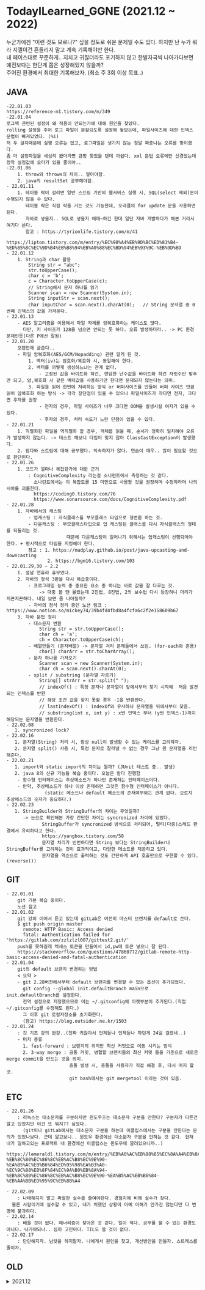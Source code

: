 # TodayILearned_GGNE (2021.12 ~ 2022)
    
누군가에겐 "이런 것도 모르나?" 싶을 정도로 쉬운 문제일 수도 있다.
하지만 난 누가 뭐라 지껄이건 흔들리지 말고 계속 기록해야만 한다.  
내 페이스대로 꾸준하게.. 지치고 귀찮더라도 포기하지 않고 한발자국씩 나아가다보면  
예전보다는 한단계 쯤은 성장해있지 않을까?  
주어진 환경에서 최대한 기록해보자. (최소 주 3회 이상 목표..)
  



## JAVA
    -22.01.03
    https://reference-m1.tistory.com/m/349
    -22.01.04
    로그백 관련된 설정이 왜 적용이 안되는가에 대해 원인을 찾았다. 
    rolling 설정을 주어 로그 파일이 분할되도록 설정해 놓았는데, 파일사이즈에 대한 인덱스 문법이 빠져있었다. (%i) 
    저 두 글자때문에 실행 오류는 없고, 로그파일은 생기지 않는 정말 짜증나는 오류를 맞이했다. 
    좀 더 설정파일을 세심히 봤더라면 금방 찾았을 텐데 아쉽다. xml 문법 오류에만 신경썼는데 정작 설정값에 오타가 있을 줄이야.. 
    -22.01.06
        1. throw와 throws의 차이.. 알아야함. 
        2. java의 resultSet 공부해야함. 
    - 22.01.11
        1. 테이블 락이 걸리면 일반 스프링 기반의 웹서비스 실행 시, SQL(select 제외)문이 수행되지 않을 수 있다. 
           테이블 락은 직접 락을 거는 것도 가능한데, 오라클의 for update 문을 사용하면 된다. 
           자바로 넣을지.. SQL로 넣을지 애매~하긴 한데 일단 자바 개발하다가 해본 거라서 여기다 쓴다. 
           참고 : https://tyrionlife.tistory.com/m/41 
                  https://lipton.tistory.com/m/entry/%EC%98%A4%EB%9D%BC%ED%81%B4-%ED%85%8C%EC%9D%B4%EB%B8%94%EB%A0%88%EC%BD%94%EB%93%9C-%EB%9D%BD
    - 22.01.12
        1. String과 char 활용
            String str = "abc";
            str.toUpperCase();
            char c = 'b';
            c = Character.toUpperCase(c);
            // String에서 문자 하나를 읽기 
            Scanner scan = new Scanner(System.in); 
            String inputStr = scan.next();
            char inputChar = scan.next().charAt(0);   // String 문자열 중 0번째 인덱스의 값을 가져온다. 
    - 22.01.13
        - AES 알고리즘을 이용해서 파일 자체를 암복호화하는 케이스도 많다. 
          다만, 키 사이즈가 128을 넘으면 안되는 듯 하다. 오류 발생하더라.. -> PC 환경 문제인듯(다른 P에선 잘됨) 
    - 22.01.20
        오랜만에 글쓴다.. 
        - 파일 암복호화(AES/GCM/Nopadding) 관련 알게 된 것. 
            1. 벡터(iv)는 암호화/복호화 시, 동일해야 한다. 
            2. 벡터를 어떻게 생성하느냐는 관계 없다. 
                - 고정된 값을 바이트화 하건, 랜덤한 난수값을 바이트화 하건 자릿수만 맞추면 되고, 암,복호화 시 같은 벡터값을 사용하기만 한다면 문제되지 않는다는 의미. 
            3. 파일을 읽어 한번에 처리하는 방식 or 버퍼사이즈를 만들어 버퍼 사이즈 만큼 읽어 암복호화 하는 방식 -> 각각 장단점이 있을 수 있으나 파일사이즈가 작다면 전자, 크다면 후자를 권장
                - 전자의 경우, 파일 사이즈가 너무 크다면 OOM을 발생시킬 여지가 있을 수 있다. 
                - 후자의 경우, 처리 속도가 느린 단점이 있을 수 있다. 
    - 22.01.21
        1. 직렬화한 파일을 역직렬화 할 경우, 객체를 읽을 때, 순서가 정확히 일치해야 오류가 발생하지 않는다. -> 테스트 해보니 타입이 맞지 않아 ClassCastException이 발생했다.
        2. 람다와 스트림에 대해 공부했다. 익숙하지가 않다. 연습이 매우.. 많이 필요할 것으로 판단된다.  
    - 22.01.26
        1. 코드가 얼마나 복잡한가에 대한 근거 
            : CognitiveComplexity 라는걸 소나린트에서 측정하는 것 같다. 
              소나린트에서는 이 복잡도를 15 미만으로 사용할 것을 권장하며 수정하라며 나의 시야를 괴롭힌다. 
              https://coding0.tistory.com/76
              https://www.sonarsource.com/docs/CognitiveComplexity.pdf
    - 22.01.28
        1. 자바에서의 캐스팅 
            - 업캐스팅 : 자식클래스를 부모클래스 타입으로 형변환 하는 것. 
            - 다운캐스팅 : 부모클래스타입으로 업 캐스팅된 클래스를 다시 자식클래스의 형태를 되돌리는 것. 
                          때문에 다운캐스팅이 일어나기 위해서는 업캐스팅이 선행되어야 한다. + 명시적으로 타입을 지정해야 한다. 
            참고 : 1. https://madplay.github.io/post/java-upcasting-and-downcasting
                   2. https://bgm16.tistory.com/103
    - 22.01.29,30 ~ 2.2
        1. 설날 연휴라 휴무였다. 
        2. 자바의 정석 3판을 다시 복습중이다. 
            - 프로그래밍 능력 중 중요한 요소 중 하나는 바로 값을 잘 다루는 것. 
                -> 대충 볼 땐 몰랐는데 2진법, 8진법, 2의 보수법 다시 등장하니 머리가 지끈지끈하다. 내일 보면 좀 나아질까?
            - 자바의 정석 정리 중인 노션 링크 : https://www.notion.so/mickey74/39b4fd4fbd8a4fcfa6c2f2e158609b67
        3. 자바 문법 정리 
            - 대소문자 변환 
                String str = str.toUpperCase();
                char ch = 'a';
                ch = Character.toUpperCase(ch);
            - 배열만들기 (문자배열) -> 문자열 처리 문제들에서 쓰임. (for-each와 혼용)
                char[] charArr = str.toCharArray();  
            - 문자 하나를 가져오기 
                Scanner scan = new Scanner(System.in); 
                char ch = scan.next().charAt(0);
            - split / substring (문자열 자르기) 
                String[] strArr = str.split(" ");
                // indexOf() : 특정 문자나 문자열이 앞에서부터 찾기 시작해  처음 발견되는 인덱스를 반환
		        // 해당 조건 값을 찾지 못할 경우 -1을 반환한다.
		        // lastIndexOf() : indexOf와 유사하나 문자열을 뒤에서부터 찾음.
                // substring(int x, int y) : x번 인덱스 부터 (y번 인덱스-1)까지 해당되는 문자열을 반환한다.
	- 22.02.08 
	   1. syncronized lock?
	- 22.02.16
	   1. 문자열(String) 처리 시, 항상 null이 발생할 수 있는 케이스를 고려하자. 
	   2. 문자열 split() 사용 시, 특정 문자로 잘라낼 수 없는 경우 그냥 원 문자열을 리턴해준다.
	- 22.02.21
	   1. import와 static import의 차이는 뭘까? (JUnit 테스트 중.. 발생)
	   2. java 8의 신규 기능들 복습 중이다. 오늘은 람다 진행함
	   	- 함수형 인터페이스는 추상메소드가 하나만 존재하는 인터페이스이다. 
		- 만약, 추상메소드가 하나 이상 존재하면 그것은 함수형 인터페이스가 아니다. 
                  (static 메소드나 default 메소드의 존재여부와는 관계 없다. 오로지 추상메소드의 숫자가 중요하다.)
	- 22.02.23
	   1. StringBuilder와 StringBuffer의 차이는 무엇일까? 
	      -> 눈으로 확인해본 가장 간단한 차이는 syncronized 차이에 있었다. 
                 StringBuffer가 syncronized 방식으로 처리되어, 멀티(다중)스레드 환경에서 유리하다고 한다. 
                 https://yangbox.tistory.com/58
                 문자열 처리가 빈번하다면 String 보다는 StringBuilder나 StringBuffer를 고려하는 것이 효과적이고, 다양한 메소드를 제공하고 있다. 
                 문자열을 역순으로 출력하는 것도 간단하게 API 호출만으로 구현할 수 있다. (reverse())
## GIT
    - 22.01.01
        git 기본 복습 중이다. 
        노션 참고 
    - 22.01.02
        git 강의 이어서 듣고 있는데 gitLab은 여전히 마스터 브랜치를 default로 쓴다. 
        $ git push origin master
          remote: HTTP Basic: Access denied
          fatal: Authentication failed for 'https://gitlab.com/zzlzlzl007/gittest2.git/'
        push를 못하길래 엑세스 토큰을 만들어서 id,pw에 토큰 넣으니 잘 된다. 
        https://stackoverflow.com/questions/47860772/gitlab-remote-http-basic-access-denied-and-fatal-authentication
    - 22.01.04
        git의 default 브랜치 변경하는 방법
        < 요약 >
        - git 2.28버전에서부터 default 브랜치를 변경할 수 있는 옵션이 추가되었다. 
          git config --global init.defaultBranch main으로 init.defaultBranch를 설정한다. 
          전역 설정으로 지정했으므로 이는 ~/.gitconfig에 아랫부분이 추가된다.(직접 ~/.gitconfig를 수정해도 된다.)
          그 이후 git 로컬저장소를 초기화한다.
          (참고) https://blog.outsider.ne.kr/1503
    - 22.01.24
        : 깃 기초 강의 완강..(진짜 귀찮아서 언제듣나 언제듣나 하던게 24일 걸렸네..)
        - 머지 종류
          1. fast-forward : 브랜치의 위치만 최신 커밋으로 이동 시키는 방식 
          2. 3-way merge : 공통 커밋, 병합할 브랜치들의 최신 커밋 들을 기준으로 새로운 merge commit을 만드는 것을 의미.
                           충돌 발생 시, 충돌을 사용자가 직접 해결 후, 다시 머지 할 것. 
                           git bash에서는 git mergetool 이라는 것이 있음.


## ETC
    - 22.01.26
        : 리눅스는 대소문자를 구분하지만 윈도우즈는 대소문자 구분을 안한다? 구분자가 다른건 알고 있었지만 이건 또 뭐지?? 싶었다. 
          (git이나 gitLab에서는 대소문자 구분을 하는데 이클립스에서는 구분을 안한다는 문의가 있었나보다. 근데 알고보니.. 윈도우 환경에선 대소문자 구분을 안하는 것 같다. 현재 내가 일하고있는 프로젝트 내 환경에선 이클립스는 윈도우에 깔려있으니까..)
          https://lemeraldl.tistory.com/m/entry/%EB%A6%AC%EB%88%85%EC%8A%A4%EB%8A%94-%EB%8C%80%EC%86%8C%EB%AC%B8%EC%9E%90-%EA%B5%AC%EB%B6%84%ED%95%98%EA%B3%A0-%EC%9C%88%EB%8F%84%EC%9A%B0%EB%8A%94-%EB%8C%80%EC%86%8C%EB%AC%B8%EC%9E%90-%EA%B5%AC%EB%B6%84-%EB%AA%BB%ED%95%9C%EB%8B%A4

    - 22.02.09
    	: 나태해지지 말고 짜잘한 실수를 줄여야한다. 경험치에 비해 실수가 잦다. 
	  물론 사람이기에 실수할 수 있고, 내가 처했던 상황이 아예 이해가 안가진 않는다만 다 변명에 불과하다. 
    - 22.02.14
    	: 배울 것이 없다. 매너리즘이 찾아온 것 같다. 일이 적다. 공부를 할 수 있는 환경도 아니다. 나가야되나.. 심히 고민이다. TIL도 쓸 것이 없다. 
    - 22.02.17
    	: 단단해지자. 남탓을 하지말자. 나에게서 원인을 찾고, 개선방안을 만들자. 스트레스를 줄이자.

## OLD
<!-- <details> -->
<details markdown="1">
<summary>2021.12</summary>

<!--summary 아래 빈칸 공백 두고 내용을 적는공간-->
## JAVA
    - 21.12.02 
      : 간만에 servlet/JSP 공부 중이다. 
        MVC 패턴 -> 서블릿을 컨트롤러, JSP를 뷰로 사용해서 적용 
                    모델은 HttpServletRequest를 사용 -> request는 내부에 데이터 저장소를 가진다. 
                    request.set/getAttribute() 를 통해 보관, 조회한다. 
        ** 몰랐던 사실 
          1. WEB-INF - 해당 디렉토리 안에 JSP가 있으면 jsp를 직접 호출할 수 없다. 
                       컨트롤러를 통해서 jsp를 호출하도록 하기 위함.
          2. redirect / foward
            : 리다이렉트는 실제 클라이언트(웹브라우저)에 응답이 나갔다가 클라이언트가 리다이렉트 경로로 다시 재요청하는 것. 
              따라서 클라이언트가 이를 인지할 수 있고, url 경로도 변경이 된다. 
              포워드는 서버 내부에서 일어나는 호출이기 때문에 클라이언트가 전혀 인지할 수 없다. 
    - 21.12.06
        Java RSA 암복호화 시, keyValidException 해결 방법
        https://coderedirect.com/questions/602282/how-to-read-a-rsa-public-key-file-in-java
        - JAVA에서 지원하는 형식 : 자바에서 지원하는 RSA PEM 파일 형식이 맞지 않음
          자바는 PKCS#1 지원 안하고, PKCS#8만 지원함 ([출처] JAVA RSA invalid key format 오류|작성자 퍼대기)   -> 근데 출처가 없어서.. 불확실함. 확인 필요 
    - 21.12.07
       : JWT.. 어디서 들어본 것 같다... (JSON Web Token) 
         개요 정리된 글 (https://www.letmecompile.com/api-auth-jwt-jwk-explained/)
    - 21.12.08
       : JWK(JSON Web Key) 방식의 json 데이터를 받아, nimbusds 라이브러리를 통해, RSAPublicKey를 만들어서 암호화 API의 구조를 변경할 수 있었다.
         아쉬운 점은 외부 라이브러리에 의존하지 않고, 자바 기본 메소드들로 구현하고 싶었지만.. 그러지 못해 아쉽다. 
       (여담..) 왜 일본 측에선 암호화 값에 시간(java에서 기본적으로 제공하는 Instant)값을 같이 추가한걸까? (암호화 대상 데이터 + 현재 시간값)
         -> 같은 데이터 예를 들어 카드비밀번호 4자리인경우.. (1234라는 값으로 계속 같은 값을 주고받으면 해커가 해킹할 수도 있다.)  <- 설명이 개떡같은데.. 추후 보강하자.
            -> (암호화할 값 + 암호화하는 시점의 현재시간) 괄호안의 이 값을 한꺼번에 암호화해서 같은 값이어도 암호화 되어 리턴되는 값은 매번 달라진다. 
            -> 이는 복호화 시, 언제 만들어진 데이터인지 알아볼 수 있는 역할도 하고, 암호화 되는 데이터에 대해 약간의 보안성을 더 높이는데 도움이 되는 듯..하다.
    - 21.12.09
       : 1. 암복호화 테스트가 정상적으로 끝났다. 관련된 내용을 취합해 정리해야 한다. 
    - 21.12.10
       1. 암복호화 공부 필요 
         (https://yjshin.tistory.com/entry/%EC%95%94%ED%98%B8%ED%95%99-%EB%B9%84%EB%8C%80%EC%B9%AD%ED%82%A4-%EC%95%94%ED%98%B8-RSA-%EC%95%94%ED%98%B8%EC%8B%9C%EC%8A%A4%ED%85%9C)
       2. oaepparameterspec은 OAEPPadding과 관련이 있었다.
          https://ko.m.wikipedia.org/wiki/OAEP 

    - 21.12.13
       1. 이걸 자바라고 봐야될지.. 모르겠지만.. 계속 자바 암복호화 관련... 이슈가 있다. 
          https://celdee.tistory.com/m/228
          https://www.holaxprogramming.com/2017/06/12/encryption-with-rsa/
          RSA 알고리즘 방식의 암복호화 시, 공개키를 검증(sign)할 때 사용하는 시그니처라는 개념이 또 등장했다. 공부 필요하다.. (우리 플젝은 fixedPrivateKey라는 이름으로 썼다.)
       2. AES 알고리즘을 사용하는 암복호화 키에 이상한 garbage data가 섞여있으면 Base64 디코딩을 하지 못하고 IllegalArgumentException이 발생하는 현상이 있다. 
          ex) input byte array has incorrect ending byte at 44
       3. java 개발자 사이에서 이슈일만한 사건 발생 -> log4j2에서 보안 취약점 발견 -> log4j2 사용자는 2.15.0 버전으로 업그레이드 필요 
    - 21.12.16
        1. 음.. 고객사 보안팀에서 흥미로운 의견을 제시했다. 
           - 일반 자바에서 제공하는 암호화 관련 라이브러리보다 apache common crypto를 사용하면 근소하지만 성능 우위가 있다고 함. 
             https://commons.apache.org/proper/commons-crypto/xref-test/org/apache/commons/crypto/examples 참고 
        2. HashMap 사용 시, 동일한 키 값의 데이터를 추가하면 새로운 값의 데이터만 남는다. (기등록된 키를 동일하게 다른 값으로 재등록하면 이전 값이 갱신됨.)
            ex) map.put(myId, "12345");
                map.put(asdf, "1111");
                map.put(asdf, "1234");       // 기존 값이 없어지고 1234가 추가됨. 
        3. Collections는 각종 타입에 맞게 동기화를 쉽게 할 수 있도록 메소드를 제공하고 있다. 
    - 21.12.20
        1. log4j 관련 이슈 정리 된 유튜브를 보자 
           (https://www.youtube.com/watch?v=kwS3twdVsko&ab_channel=%EB%85%B8%EB%A7%88%EB%93%9C%EC%BD%94%EB%8D%94NomadCoders)
        2. logback도 1.과 관련되어 보완 패치가 있었던 모양인데.. 그 버전으로 업버전해서 우리 솔루션에 패치를 진행했는데 jboss가 기동하지 않고 오류가 발생했다. 
           (추후 확인이 필요하다..)
           
    - 21.12.22
        1. 코드 분석을 자동으로 수행해주는 소나큐브라는게 있는데 IDE 내, 소나린트와 연동이 가능하다. 
           구글링 해본 바로는.. 연동자체가 그렇게 어려운 것 같지는 않아보인다. 
           하지만 간혹 오류 사례들의 문의를 보면 각자 테스트 환경이 제각각이다. (IDE의 종류, IDE가 같더라도 IDE 버전, 플러그인 버전, 자바 버전 등..) 
           이러다보니 내 환경에서 연동 중 오류가 나도 다른 사람들의 사례를 참고하기가 쉽지않다. 
           IDE와 소나큐브-소나린트를 연동 시키기만 하면 유용하게 사용할 수 있을 듯 하다. 
    - 21.12.27
        1. JMeter를 통한 병렬 부하테스트 해보기 
           : 직접 해보니 그렇게까지 어렵진 않았다. 실행 전, 자바 환경변수가 설정되어 있다면 문제없이 실행 된다. 
             가장 직전에 테스트하던 소나큐브-소나린트 연동보다는 훨씬 간결했다. 
             그리고 제이미터 플러그인을 사용해 기능 추가도 가능하다. 제이미터 플러그인은 인터넷이 연결되어있어야하기 때문에, 프로젝트 안에서 다운로드 받진 못했고, 
             내일 다시 반입요청을 해서 병렬테스트를 진행하려고 한다. 
             
           참고글 
           https://m.blog.naver.com/asemansa/221685008430
           https://xmlangel.github.io/How-Can-I-Use-Jmeter/
    - 21.12.28
        1. 중계로그를 파일로 남겨달라는 요건 
            : 어떤 객체를 json 형태의 String 문자열로 변환해서 그 문자열을 logger로 출력했다. 
              jackson 라이브러리의 ObjectMapper를 이용했고, logback의 appender 설정을 통해 파일로 남길 수 있다.
              결과만 확인한것이라 내 뇌피셜이 다분하지만.. 
              LoggerFactory.getLogger("relay.log")    <--- logback.xml 설정파일에 name="relay.log" 이런식에서 매핑을 해서 사용이 되는듯 하다. 
              내가 구현한 부분의 상세 코드는 내일 자세히 기록해와야겠다. 아침에 출근하면 그것부터 해야겠네... 
    - 21.12.29
        1. logback도 뭔가 취약점이 발견된 듯 하다. 관련해서 보완 패치 필요하다. 
            현재 프로젝트에서 사용하는 버전은 logback 1.2.3이고, 취약점이 해결되려면 1.2.9버전 이상을 사용해야 한다. 
            ** 참고 
            LOGBACK 관련 보안 위협
            - https://www.boho.or.kr/data/secNoticeView.do?bulletin_writing_sequence=36396&queryString=cGFnZT0xJnNvcnRfY29kZT0mc29ydF9jb2RlX25hbWU9JnNlYXJjaF9zb3J0PXRpdGxlX25hbWUmc2VhcmNoX3dvcmQ9
            - https://cve.report/CVE-2021-42550
            - 참고사항 내용중 영어 원문과 다른 부분 (KISA 공지사이트에서 번역이 이상하게 되었네요 . 
                - JMSAppender가 아니고 JDBCAppender와 비슷하게 구현된 DBAppender입니다. 
                - https://cve.report/CVE-2021-42550 내의 Reference로 연결된 https://github.com/cn-panda/logbackRceDemo의 텍스트를 보면 logback DBAppender로 나옵니다.
                        In logback, it is also similar to the Appender of JDBCAppender in log4j1.x —— that is DBAppender
                        There is an interface called ConnectionSource in DBAppender.
                        This interface provides a pluggable way to obtain a JDBC connection using the logback class of java.sql.Connection
                        There are currently three implementation classes: DriverManagerConnectionSource, DataSourceConnectionSource and JNDIConnectionSource.
            CVE-2021-42550 에 영향 받는 부분
                - CVE-2021-42550 에 따라 위협에 대한 패치로 logback에서 DBAppender, ConnectionSource 클래스 들을 삭제했습니다. 
                - 해당 부분에 대한 처리를 한 후 logback 1.2.9 와 같이 패치되어야 합니다. 
                주로 서비스로그 저장을 위한 Appender 부분에 대한 수정이 발생합니다. 
                해당 부분에 대하여 프로젝트 마다 사이트 커스터마이징이 존재하면 해당부분에 대한 수정도 필요할 것으로 보입니다. 
                ex) bxm.dft.logging.logback.DefaultAsyncTableAppender
                [참고] JMSAPPENDER 관련 보안 위협
                - https://cve.mitre.org/cgi-bin/cvename.cgi?name=CVE-2021-4104
                - log4j 1.X대도 관련있음. 
                - JMSAppender 사용하지 않는 경우에는 영향이 없음.
        
        
## Git
    - 21.12.02
        : gitHub 기준, private Repository에 밤날 커밋한들, 내 자신 외에 타인이 내가 커밋을 했는지 안했는지 알 수가 없다. 
          내 계정으로는 잔디밭이 추가된것 처럼 보이는데, 로그아웃하고 내 계정을 조회해보니 잔디밭이 없어져있다.. 
    - 21.12.14
        : 음.. 내가 예전에 만들어 놓은 연습용 자바 프로젝트들이 default branch를 master로 사용중이었다.
          하지만, gitHub는 정책 변경으로 master를 main으로 사용중이라.. Pull request가 되지 않고, 계속 겉도는 상황이라 어쩔 수 없이 master -> main으로 default branch를 변경했다.
          https://kyeoneee.tistory.com/72
          위 링크대로 따라하던 중, 오류 발생하여 https://donggu1105.tistory.com/104를 참고 하여 해결 
    - 21.12.23 
        : VSCode에서 gitHub 연동하기. 
          https://webnautes.tistory.com/1422


## Linux 
    - 21.12.03 
        : 일하던 중 있었던 일이다.. find 명령어에서 symbolic link로 설정한 디렉토리 안의 파일을 찾지 못하는 현상이 있었다. 
          find의 옵션 중 -L 옵션을 주면 심볼릭 링크로 걸려있는 디렉토리 안의 파일을 처리할 수 있었다. 
      


## Python


## IDE
    
### IntelliJ 


<!-- <details> -->
<details markdown="1">
<summary>접기/펼치기 테스트</summary>

<!--summary 아래 빈칸 공백 두고 내용을 적는공간-->
       - 21.12.02
       : Inline Variable 단축키 : 컨트롤 + 알트 + N
         (ex) 
         \`MyView myView = new MyView("/WEB-INF/views/new-form.jsp");  return myView; \`
            -> return new MyView("/WEB-INF/views/new-form.jsp");
---
```
abcd
```
    defg
\` String abc = new String("abc");\`
</details>

https://github.com/lazypic/pandoc/blob/master/04_Markdown.md


    - 21.12.02
       1. Inline Variable 단축키 : 컨트롤 + 알트 + N
         (ex) 
         MyView myView = new MyView("/WEB-INF/views/new-form.jsp");  return myView;
            -> return new MyView("/WEB-INF/views/new-form.jsp");

       2. 어떤 로직을 메소드로 빼고 싶을 때 -> 따로 분리할 코드를 블록지정한 후, 컨트롤 + 알트 + M 


## ETC
<!-- <details> -->
<details markdown="1">
<summary>이 일을 하며 내가 느낀 것</summary>

<!--summary 아래 빈칸 공백 두고 내용을 적는공간-->
    - 21.12.09 
       : 인간은 생각보다 강하다. 위기가 닥쳐오면 어떻게해서든 해결해 낸다. (포기하지 않는다는.. 전제하에) 
         그 고통을 이겨냈을 때, 한단계 성장하는 느낌을 받을 수 있다. 나는 그것을 오늘 다시금 깨달았다. 물론.. 여기까지 오는데 너무 짜증났지만.. 그래도 뿌듯하다. 
         처음으로 인정받은 거라서 더 감회가 새롭고, 자신감이 붙었고, 더 열심히 하면 탈출할 수 있을 것이라는 희망이 생겼다. 
    - 21.12.17
       : 프리랜서 생활을 함에 있어 필요한 자세 
          - 성실한 자세 : 남에게 헛점을 보인다는 것 자체가 내 이미지를 실추시키는 것. ex) 대놓고 민폐끼치며 잔다던가.. , 내 일을 다 끝마치지 않았는데 노는 것 등..
          - 감정: 내 고객과 절대로 감정적으로 대응하지 말 것. 최대한 이성적으로 대응하려고 노력할 것. 매사 스트레스 받는 일이 생기니 스트레스 관리 철저히 할 것. 
          - 내가 할수 있는 일과 없는일을 구분
            : 해결할 수 있으면 내 선에서 해결하되, 내가 해결할 수 없는 일을 너무 길게 고민하지 말고, 어떤 사람이 내게 도움을 줄 수 있는가를 명확히 파악할 것. -> 문제의 빠른 해결이 더 중요. 
    - 21.12.19
       <내가 고쳐야 할 것>
       1. 동기가 부족하다. -> 새로운 동기부여가 필요하다. 
       2. 피드백을 받는 시기가 느리다. (빠른 피드백을 통해 개선한다.)
       3. 내가 어떤 일을 할 때, 어떻게 진행할 것인지, 왜 이렇게 생각했는지 등을 기록하고 작업을 하자. 
       4. 의도적인 수련을 해야한다. 
           1) 내 수준에 맞는 적절한 난이도 조절 (난이도가 너무 쉬우면 지루해지고, 어려우면 불안, 스트레스를 받게 된다.)
              - 지루함을 느낀다면 : 난이도를 높여본다. 
                (원래 진행하려던 일정보다 조금 더 빠르게 개발을 마친다던가.., 이 기능은 몇시까지 만든다. 강제로 제한시간을 정하고 개발)
              - 너무 어렵다면 : 난이도를 낮춘다. 
                (내가 구현해야하는 것을 좀 더 후진(?) 안좋은?? 데모 버전 수준의 기능을 먼저 만들고 점점 살을 붙여가는 식으로 진행한다.)
                (실력을 키운다. <-- 이건 뭐.. 필수 불가결한 것이긴 하나.. 시간이 오래걸리니..)
                
